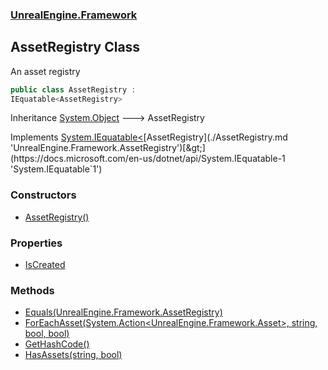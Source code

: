 ### [UnrealEngine.Framework](./UnrealEngine-Framework.md 'UnrealEngine.Framework')
## AssetRegistry Class
An asset registry  
```csharp
public class AssetRegistry :
IEquatable<AssetRegistry>
```
Inheritance [System.Object](https://docs.microsoft.com/en-us/dotnet/api/System.Object 'System.Object') &#129106; AssetRegistry  

Implements [System.IEquatable&lt;](https://docs.microsoft.com/en-us/dotnet/api/System.IEquatable-1 'System.IEquatable`1')[AssetRegistry](./AssetRegistry.md 'UnrealEngine.Framework.AssetRegistry')[&gt;](https://docs.microsoft.com/en-us/dotnet/api/System.IEquatable-1 'System.IEquatable`1')  
### Constructors
- [AssetRegistry()](./AssetRegistry-AssetRegistry().md 'UnrealEngine.Framework.AssetRegistry.AssetRegistry()')
### Properties
- [IsCreated](./AssetRegistry-IsCreated.md 'UnrealEngine.Framework.AssetRegistry.IsCreated')
### Methods
- [Equals(UnrealEngine.Framework.AssetRegistry)](./AssetRegistry-Equals(AssetRegistry).md 'UnrealEngine.Framework.AssetRegistry.Equals(UnrealEngine.Framework.AssetRegistry)')
- [ForEachAsset(System.Action&lt;UnrealEngine.Framework.Asset&gt;, string, bool, bool)](./AssetRegistry-ForEachAsset(Action-Asset-_string_bool_bool).md 'UnrealEngine.Framework.AssetRegistry.ForEachAsset(System.Action&lt;UnrealEngine.Framework.Asset&gt;, string, bool, bool)')
- [GetHashCode()](./AssetRegistry-GetHashCode().md 'UnrealEngine.Framework.AssetRegistry.GetHashCode()')
- [HasAssets(string, bool)](./AssetRegistry-HasAssets(string_bool).md 'UnrealEngine.Framework.AssetRegistry.HasAssets(string, bool)')
